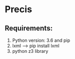 # Precis

## Requirements:

1. Python version: 3.6 and pip
2.  lxml --> pip install lxml
3. python z3 library